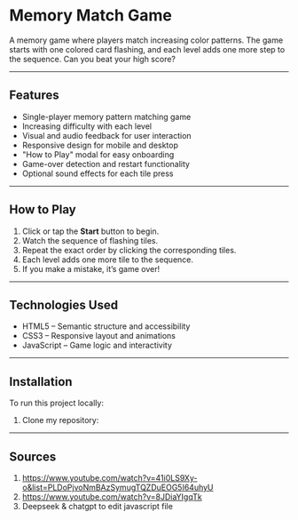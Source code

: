 # Memory Match Game 

A memory game where players match increasing color patterns. The game starts with one colored card flashing, and each level adds one more step to the sequence. Can you beat your high score?

---

##  Features

-  Single-player memory pattern matching game  
-  Increasing difficulty with each level  
-  Visual and audio feedback for user interaction  
-  Responsive design for mobile and desktop  
-  "How to Play" modal for easy onboarding  
-  Game-over detection and restart functionality  
-  Optional sound effects for each tile press  

---

##  How to Play

1. Click or tap the **Start** button to begin.
2. Watch the sequence of flashing tiles.
3. Repeat the exact order by clicking the corresponding tiles.
4. Each level adds one more tile to the sequence.
5. If you make a mistake, it’s game over!

---

##  Technologies Used

- HTML5 – Semantic structure and accessibility
- CSS3 – Responsive layout and animations
- JavaScript – Game logic and interactivity

---

##  Installation

To run this project locally:

1. Clone my repository:

---

## Sources

1. https://www.youtube.com/watch?v=41i0LS9Xy-o&list=PLDoPjvoNmBAzSymugTQZDuEOG5I64uhyU
2. https://www.youtube.com/watch?v=8JDiaYIgqTk
3. Deepseek & chatgpt to edit javascript file
